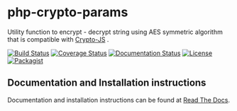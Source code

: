 # php-crypto-params

Utility function to encrypt - decrypt string using AES symmetric algorithm that is compatible with [Crypto-JS](https://code.google.com/p/crypto-js/) .

[![Build Status](https://travis-ci.org/torre76/php-crypto-params.svg?branch=master)](https://travis-ci.org/torre76/php-crypto-params) [![Coverage Status](https://coveralls.io/repos/torre76/php-crypto-params/badge.svg?branch=master&service=github)](https://coveralls.io/github/torre76/php-crypto-params?branch=master) [![Documentation Status](https://readthedocs.org/projects/php-crypto-params/badge/?version=latest)](http://php-crypto-params.readthedocs.org/en/latest/?badge=latest) [![License](https://img.shields.io/badge/License-LGPLv3-blue.svg)](https://raw.githubusercontent.com/torre76/php-crypto-params/master/LICENSE) [![Packagist](https://img.shields.io/packagist/v/torre76/php-crypto-params.svg)](https://packagist.org/packages/torre76/php-crypto-params)

## Documentation and Installation instructions
 
Documentation and installation instructions can be found at [Read The Docs](http://php-crypto-params.readthedocs.org).
